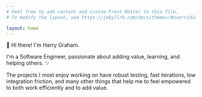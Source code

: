 ```yaml
---
# Feel free to add content and custom Front Matter to this file.
# To modify the layout, see https://jekyllrb.com/docs/themes/#overriding-theme-defaults

layout: home
---
```


👋 Hi there! I'm Harry Graham.

I'm a Software Engineer, passionate about adding value, learning, and helping others. ✨

The projects I most enjoy working on have robust testing, fast iterations, low integration friction, and many other things that help me to feel empowered to both work efficiently and to add value.
